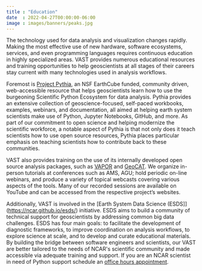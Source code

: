 ```yaml
---
title : "Education"
date  : 2022-04-27T00:00:00-06:00
image : images/banners/peaks.jpg
---
```


The technology used for data analysis and visualization changes
rapidly. Making the most effective use of new hardware, software
ecosystems, services, and even programming languages requires
continuous education in highly specialized areas. VAST provides
numerous educational resources and training opportunities to help
geoscientists at all stages of their careers stay current with many
technologies used in analysis workflows.

Foremost is [Project Pythia](https://projectpythia.org/), an NSF
EarthCube funded, community driven, web-accessible resource that
helps geoscientists learn how to use the burgeoning Scientific
Python Ecosystem for data analysis.  Pythia provides an extensive
collection of geoscience-focused, self-paced workbooks, examples,
webinars, and documentation, all aimed at helping earth system
scientists make use of Python, Jupyter Notebooks, GitHub, and more.
As part of our commitment to open science and helping modernize the
scientific workforce, a notable aspect of Pythia is that not only
does it teach scientists how to use open source resources, Pythia
places particular emphasis on teaching scientists how to contribute
back to these communities.

VAST also provides training on the use of its internally developed
open source analysis packages, such as [VAPOR](https://www.vapor.ucar.edu/) and [GeoCAT](https://geocat.ucar.edu/). We organize
in-person tutorials at conferences such as AMS, AGU; hold periodic
on-line webinars, and produce a variety of topical webcasts covering
various aspects of the tools. Many of our recorded sessions are
available on YouTube and can be accessed from the respective project’s
websites.

Additionally, VAST is involved in the [Earth System Data Science (ESDS]](https://ncar.github.io/esds/) initiative. 
ESDS aims to build a community of technical support for geoscientists by addressing common big data challenges. ESDS has four main goals: to facilitate the development of diagnostic frameworks, to improve coordination on analysis workflows, to explore science at scale, and to develop and curate educational materials. By building the bridge between software engineers and scientists, our VAST are better tailored to the needs of NCAR's scientific community and made accessible via adequate training and support. If you are an NCAR scientist in need of Python support schedule an [office hours appointment](https://sundog.ucar.edu/Interact/Pages/Content/Document.aspx?id=6160).
